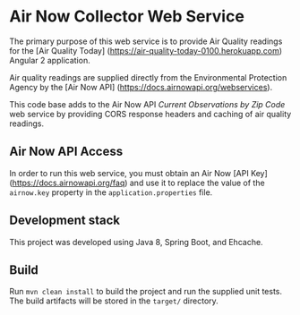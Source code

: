 # Air Now Collector Web Service

The primary purpose of this web service is to provide Air Quality readings for the [Air Quality Today] (https://air-quality-today-0100.herokuapp.com) Angular 2 application.

Air quality readings are supplied directly from the Environmental Protection Agency by the [Air Now API] (https://docs.airnowapi.org/webservices).

This code base adds to the Air Now API *Current Observations by Zip Code* web service by providing CORS response headers and caching of air quality readings.

## Air Now API Access

In order to run this web service, you must obtain an Air Now [API Key] (https://docs.airnowapi.org/faq) and use it to replace the value of the `airnow.key` property in the `application.properties` file.

## Development stack

This project was developed using Java 8, Spring Boot, and Ehcache.

## Build

Run `mvn clean install` to build the project and run the supplied unit tests. The build artifacts will be stored in the `target/` directory. 


